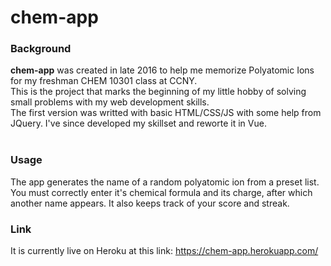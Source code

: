 # chem-app

### Background
**chem-app** was created in late 2016 to help me memorize Polyatomic Ions for my freshman CHEM 10301 class at CCNY. <br>
This is the project that marks the beginning of my little hobby of solving small problems with my web development skills. <br>
The first version was writted with basic HTML/CSS/JS with some help from JQuery. I've since developed my skillset and reworte it in Vue. <br>
<br>

### Usage
The app generates the name of a random polyatomic ion from a preset list. You must correctly enter it's chemical formula and its charge, after which another name appears. It also keeps track of your score and streak.

### Link
It is currently live on Heroku at this link: https://chem-app.herokuapp.com/
